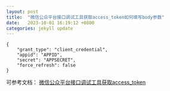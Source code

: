 ```yaml
---
layout: post
title:  "微信公众平台接口调试工具获取access_token如何填写body参数"
date:   2023-10-01 16:19:12 +0800
categories: jekyll update
---
```

```
{
    "grant_type": "client_credential",
    "appid": "APPID",
    "secret": "APPSECRET",
    "force_refresh": false
} 

```

可参考文档：
[微信公众平台接口调试工具获取access_token](https://developers.weixin.qq.com/doc/offiaccount/Basic_Information/getStableAccessToken.html)

